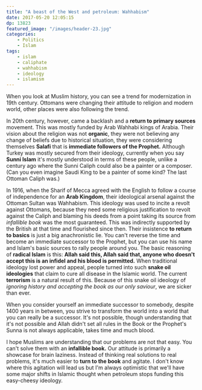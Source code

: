 ```yaml
---
title: "A beast of the West and petroleum: Wahhabism"
date: 2017-05-20 12:05:15
dp: 13823
featured_image: "/images/header-23.jpg"
categories:
    - Politics
    - Islam
tags: 
    - islam
    - caliphate
    - wahhabism
    - ideology
    - islamism
---
```




When you look at Muslim history, you can see a trend for modernization in 19th
century. Ottomans were changing their attitude to religion and modern world,
other places were also following the trend.

In 20th century, however, came a backlash and a **return to primary sources**
movement. This was mostly funded by Arab Wahhabi kings of Arabia. Their vision
about the religion was not **organic**, they were not believing any change of
beliefs due to historical situation, they were considering themselves **Salafi**
that is **immediate followers of the Prophet.** Although Turkey was mostly secured
from their ideology, currently when you say **Sunni Islam** it's mostly understood
in terms of these people, unlike a century ago where the Sunni Caliph could also
be a painter or a composer. (Can you even imagine Saudi King to be a painter of
some kind? The last Ottoman Caliph was.)

In 1916, when the Sharif of Mecca agreed with the English to follow a course of
independence for an **Arab Kingdom**, their ideological arsenal against the
Ottoman Sultan was Wahhabism. This ideology was used to incite a revolt against
Ottomans, because they need some religious justification to revolt against the
Caliph and blaming his deeds from a point taking its source from *infallible
book* was the most guaranteed. This was indirectly supported by the British at
that time and flourished since then. Their insistence **to return to basics** is
just a big anachronistic lie. You can't reverse the time and become an immediate
successor to the Prophet, but you can use his name and Islam's basic sources to
rally people around you. The basic reasoning of **radical Islam** is this:
**Allah said this, Allah said that, anyone who doesn't accept this is an infidel
and his blood is permitted.** When traditional ideology lost power and appeal,
people turned into such **snake oil ideologies** that claim to cure all disease
in the Islamic world. The current **terrorism** is a natural result of this.
Because of this snake oil ideology of *ignoring history and accepting the book
as our only saviour*, we are sicker than ever.

When you consider yourself an immediate successor to somebody, despite 1400
years in between, you strive to transform the world into a world that you can
really be a successor. It's not possible, though understanding that it's not
possible and Allah didn't set all rules in the Book or the Prophet's Sunna is
not always applicable, takes time and much blood.

I hope Muslims are understanding that our problems are not that easy. You can't
solve them with an **infallible book.** Our attitude is primarily a showcase for
brain laziness. Instead of thinking real solutions to real problems, it's much
easier to **turn to the book** and agitate. I don't know where this agitation
will lead us but I'm always optimistic that we'll have some major shifts in
Islamic thought when petroleum stops funding this easy-cheesy ideology.


